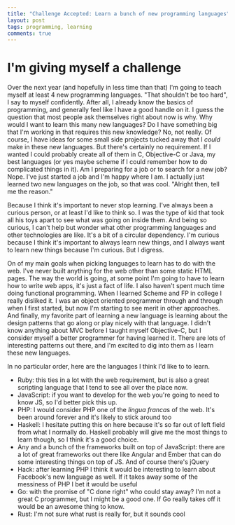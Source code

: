 ```yaml
---
title: "Challenge Accepted: Learn a bunch of new programming languages" 
layout: post
tags: programming, learning
comments: true
---
```

# I'm giving myself a challenge 

Over the next year (and hopefully in less time than that) I'm going to teach myself at least 4 new programming languages. "That shouldn't be too hard", I say to myself confidently. After all, I already know the basics of programming, and generally feel like I have a good handle on it. I guess the question that most people ask themselves right about now is why. Why would I want to learn this many new languages? Do I have something big that I'm working in that requires this new knowledge? No, not really. Of course, I have ideas for some small side projects tucked away that I *could* make in these new languages. But there's certainly no requirement. If I wanted I could probably create all of them in C, Objective-C or Java, my best languages (or yes maybe scheme if I could remember how to do complicated things in it). Am I preparing for a job or to search for a new job? Nope. I've just started a job and I'm happy where I am. I actually just learned two new languages on the job, so that was cool. "Alright then, tell me the reason."

Because I think it's important to never stop learning. I've always been a curious person, or at least I'd like to think so. I was the type of kid that took all his toys apart to see what was going on inside them. And being so curious, I can't help but wonder what other programming languages and other technologies are like. It's a bit of a circular dependency. I'm curious because I think it's important to always learn new things, and I always want to learn new things because I'm curious. But I digress. 

On of my main goals when picking languages to learn has to do with the web. I've never built anything for the web other than some static HTML pages. The way the world is going, at some point I'm going to have to learn how to write web apps, it's just a fact of life. I also haven't spent much time doing functional programming. When I learned Scheme and FP in college I really disliked it. I was an object oriented programmer through and through when I first started, but now I'm starting to see merit in other approaches. And finally, my favorite part of learning a new language is learning about the design patterns that go along or play nicely with that language. I didn't know anything about MVC before I taught myself Objective-C, but I consider myself a better programmer for having learned it. There are lots of interesting patterns out there, and I'm excited to dig into them as I learn these new languages. 

In no particular order, here are the languages I think I'd like to to learn. 

- Ruby: this ties in a lot with the web requirement, but is also a great scripting language that I tend to see all over the place now. 
- JavaScript: if you want to develop for the web you're going to need to know JS, so I'd better pick this up. 
- PHP: I would consider PHP one of the *lingua franca*s of the web. It's been around forever and it's likely to stick around too
- Haskell: I hesitate putting this on here because it's so far out of left field from what I normally do. Haskell probably will give me the most things to learn though, so I think it's a good choice. 
- Any and a bunch of the frameworks built on top of JavaScript: there are a lot of great frameworks out there like Angular and Ember that can do some interesting things on top of JS. And of course there's jQuery
- Hack: after learning PHP I think it would be interesting to learn about Facebook's new language as well. If it takes away some of the messiness of PHP I bet it would be useful
- Go: with the promise of "C done right" who could stay away? I'm not a great C programmer, but I might be a good one. If Go really takes off it would be an awesome thing to know. 
- Rust: I'm not sure what rust is really for, but it sounds cool
